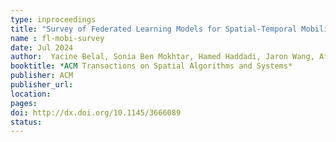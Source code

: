 ```yaml
---
type: inproceedings
title: "Survey of Federated Learning Models for Spatial-Temporal Mobility Applications"
name : fl-mobi-survey
date: Jul 2024
author:  Yacine Belal, Sonia Ben Mokhtar, Hamed Haddadi, Jaron Wang, Afra Mashhadi
booktitle: *ACM Transactions on Spatial Algorithms and Systems*
publisher: ACM
publisher_url: 
location: 
pages:
doi: http://dx.doi.org/10.1145/3666089
status:
---
```

